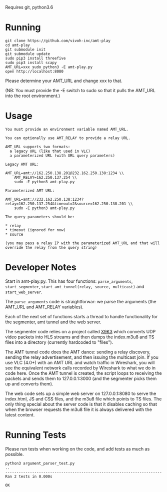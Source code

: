 Requires git, python3.6

# Running

```
git clone https://github.com/vivoh-inc/amt-play
cd amt-play
git submodule init
git submodule update
sudo pip3 install threefive
sudo pip3 install scapy
AMT_URL=xxx sudo python3 -E amt-play.py
open http://localhost:8080
```

Please determine your AMT_URL and change xxx to that.

(NB: You must provide the -E switch to sudo so that it pulls the AMT_URL into the root environment.)

# Usage

```
You must provide an environment variable named AMT_URL. 

You can optionally use AMT_RELAY to provide a relay URL. 

AMT_URL supports two formats:
  a legacy URL (like that used in VLC)
  a parameterized URL (with URL query parameters)

Legacy AMT URL:

AMT_URL=amt://162.250.138.201@232.162.250.138:1234 \\
    AMT_RELAY=162.250.137.254 \\
    sudo -E python3 amt-play.py

Parameterized AMT URL:

AMT_URL=amt://232.162.250.138:1234?relay=162.250.137.254&timeout=2&source=162.250.138.201 \\
    sudo -E python3 amt-play.py 

The query parameters should be:

* relay
* timeout (ignored for now)
* source

(you may pass a relay IP with the parameterized AMT_URL and that will
override the relay from the query string)
```

# Developer Notes

Start in amt-play.py. This has four functions: `parse_arguments`, `start_segmenter`, `start_amt_tunnel(relay, source, multicast)` and `start_web_server`. 

The `parse_arguments` code is straightforwar: we parse the arguments (the AMT_URL and AMT_RELAY variables). 

Each of the next set of functions starts a thread to handle functionality for the segmenter, amt tunnel and the web server.

The segmenter code relies on a project called [X9K3](https://github.com/futzu/x9k3) which converts UDP video packets into HLS streams and then dumps the index.m3u8 and TS files into a directory (currently hardcoded to "files"). 

The AMT tunnel code does the AMT dance: sending a relay discovery, sending the relay advertisement, and then
issuing the multicast join. If you use VLC (4.0+) with an AMT URL and watch traffic in Wireshark, you will see the equivalent
network calls recorded by Wireshark to what we do in code here. Once the AMT tunnel is created, the script loops
to receiving the packets and sends them to 127.0.0.1:3000 (and the segmenter picks them up and converts them).

The web code sets up a simple web server on 127.0.0.1:8080 to serve the index.html, JS and CSS files, and the m3u8 file
which points to TS files. The only thing special about the server code is that it disables caching so that when the
browser requests the m3u8 file it is always delivered with the latest content.

# Running Tests

Please run tests when working on the code, and add tests as much as possible.

```
python3 argument_parser_test.py 
..
----------------------------------------------------------------------
Ran 2 tests in 0.000s

OK

```